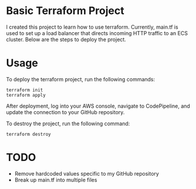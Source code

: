 # Basic Terraform Project
I created this project to learn how to use terraform. Currently, main.tf is used to set up a load balancer that directs incoming HTTP traffic to an ECS cluster. Below are the steps to deploy the project.


# Usage
To deploy the terraform project, run the following commands:
```
terraform init
terraform apply
```

After deployment, log into your AWS console, navigate to CodePipeline, and update the connection to your GitHub repository.

To destroy the project, run the following command:
```
terraform destroy
```

# TODO
- Remove hardcoded values specific to my GitHub repository
- Break up main.tf into multiple files

